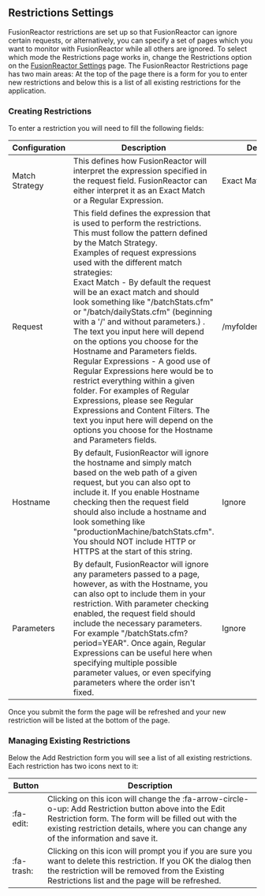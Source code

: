 ## Restrictions Settings

FusionReactor restrictions are set up so that FusionReactor can ignore
certain requests, or alternatively, you can specify a set of pages which
you want to monitor with FusionReactor while all others are ignored. To
select which mode the Restrictions page works in, change the
Restrictions option on the [FusionReactor
Settings](Main-Menu.md) page. The FusionReactor Restrictions
page has two main areas: At the top of the page there is a form for you
to enter new restrictions and below this is a list of all existing
restrictions for the application.

### Creating Restrictions

To enter a restriction you will need to fill the following fields:

|Configuration|Description|Default|
|--- |--- |--- |
|Match Strategy|This defines how FusionReactor will interpret the expression specified in the request field. FusionReactor can either interpret it as an Exact Match or a Regular Expression.|Exact Match|
|Request|This field defines the expression that is used to perform the restrictions. This must follow the pattern defined by the Match Strategy.<br>Examples of request expressions used with the different match strategies:<br>Exact Match - By default the request will be an exact match and should look something like "/batchStats.cfm" or "/batch/dailyStats.cfm" (beginning with a '/' and without parameters.) . The text you input here will depend on the options you choose for the Hostname and Parameters fields.<br>Regular Expressions - A good use of Regular Expressions here would be to restrict everything within a given folder. For examples of Regular Expressions, please see Regular Expressions and Content Filters. The text you input here will depend on the options you choose for the Hostname and Parameters fields.|/myfolder/myfile.cfm|
|Hostname|By default, FusionReactor will ignore the hostname and simply match based on the web path of a given request, but you can also opt to include it. If you enable Hostname checking then the request field should also include a hostname and look something like "productionMachine/batchStats.cfm". You should NOT include HTTP or HTTPS at the start of this string.|Ignore|
|Parameters|By default, FusionReactor will ignore any parameters passed to a page, however, as with the Hostname, you can also opt to include them in your restriction. With parameter checking enabled, the request field should include the necessary parameters. For example "/batchStats.cfm?period=YEAR". Once again, Regular Expressions can be useful here when specifying multiple possible parameter values, or even specifying parameters where the order isn't fixed.|Ignore|


Once you submit the form the page will be refreshed and your new
restriction will be listed at the bottom of the page.

### Managing Existing Restrictions

Below the Add Restriction form you will see a list of all existing
restrictions. Each restriction has two icons next to it:

|Button|Description|
|--- |--- |
| :fa-edit: |Clicking on this icon will change the :fa-arrow-circle-o-up: Add Restriction button above into the Edit Restriction form. The form will be filled out with the existing restriction details, where you can change any of the information and save it.|
| :fa-trash: |Clicking on this icon will prompt you if you are sure you want to delete this restriction. If you OK the dialog then the restriction will be removed from the Existing Restrictions list and the page will be refreshed.|
